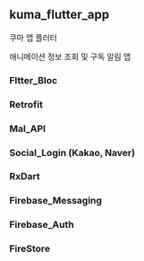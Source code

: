 ## kuma_flutter_app

쿠마 앱 플러터

애니메이션 정보 조회 및 구독 알림 앱 

### Fltter_Bloc
### Retrofit
### Mal_API
### Social_Login (Kakao, Naver)
### RxDart
### Firebase_Messaging
### Firebase_Auth
### FireStore
